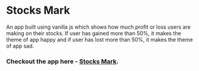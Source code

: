 # Stocks Mark

An app built using vanilla js which shows how much profit or loss users are making on their stocks. If user has gained more than 50%, it makes the theme of app happy and if user has lost more than 50%, it makes the theme of app sad.

### Checkout the app here - [Stocks Mark](https://stocksmark.netlify.app/).
